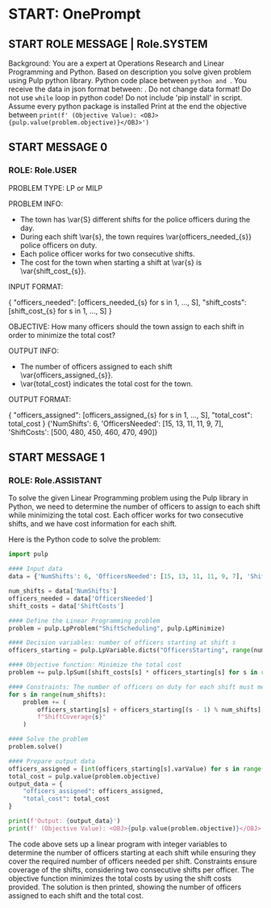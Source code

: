 # START: OnePrompt 
## START ROLE MESSAGE | Role.SYSTEM 
Background: You are a expert at Operations Research and Linear Programming and Python. Based on description you solve given problem using Pulp python library. Python code place between ```python and ```. You receive the data in json format between: <DATA></DATA>. Do not change data format! Do not use `while` loop in python code! Do not include 'pip install' in script. Assume every python package is installed Print at the end the objective between <OBJ></OBJ> `print(f' (Objective Value): <OBJ>{pulp.value(problem.objective)}</OBJ>')`  
## START MESSAGE 0 
### ROLE: Role.USER
<DESCRIPTION>
PROBLEM TYPE: LP or MILP

PROBLEM INFO:

- The town has \var{S} different shifts for the police officers during the day.
- During each shift \var{s}, the town requires \var{officers_needed_{s}} police officers on duty.
- Each police officer works for two consecutive shifts.
- The cost for the town when starting a shift at \var{s} is \var{shift_cost_{s}}.

INPUT FORMAT: 

{
    "officers_needed": [officers_needed_{s} for s in 1, ..., S],
    "shift_costs": [shift_cost_{s} for s in 1, ..., S]
}

OBJECTIVE: How many officers should the town assign to each shift in order to minimize the total cost?

OUTPUT INFO:

- The number of officers assigned to each shift \var{officers_assigned_{s}}.
- \var{total_cost} indicates the total cost for the town.

OUTPUT FORMAT:

{
    "officers_assigned": [officers_assigned_{s} for s in 1, ..., S],
    "total_cost": total_cost
}
</DESCRIPTION>
<DATA>
{'NumShifts': 6, 'OfficersNeeded': [15, 13, 11, 11, 9, 7], 'ShiftCosts': [500, 480, 450, 460, 470, 490]}</DATA>


## START MESSAGE 1 
### ROLE: Role.ASSISTANT
To solve the given Linear Programming problem using the Pulp library in Python, we need to determine the number of officers to assign to each shift while minimizing the total cost. Each officer works for two consecutive shifts, and we have cost information for each shift.

Here is the Python code to solve the problem:

```python
import pulp

#### Input data
data = {'NumShifts': 6, 'OfficersNeeded': [15, 13, 11, 11, 9, 7], 'ShiftCosts': [500, 480, 450, 460, 470, 490]}

num_shifts = data['NumShifts']
officers_needed = data['OfficersNeeded']
shift_costs = data['ShiftCosts']

#### Define the Linear Programming problem
problem = pulp.LpProblem("ShiftScheduling", pulp.LpMinimize)

#### Decision variables: number of officers starting at shift s
officers_starting = pulp.LpVariable.dicts("OfficersStarting", range(num_shifts), lowBound=0, cat='Integer')

#### Objective function: Minimize the total cost
problem += pulp.lpSum([shift_costs[s] * officers_starting[s] for s in range(num_shifts)])

#### Constraints: The number of officers on duty for each shift must meet or exceed the required number
for s in range(num_shifts):
    problem += (
        officers_starting[s] + officers_starting[(s - 1) % num_shifts] >= officers_needed[s],
        f"ShiftCoverage{s}"
    )

#### Solve the problem
problem.solve()

#### Prepare output data
officers_assigned = [int(officers_starting[s].varValue) for s in range(num_shifts)]
total_cost = pulp.value(problem.objective)
output_data = {
    "officers_assigned": officers_assigned,
    "total_cost": total_cost
}

print(f'Output: {output_data}')
print(f' (Objective Value): <OBJ>{pulp.value(problem.objective)}</OBJ>')
```

The code above sets up a linear program with integer variables to determine the number of officers starting at each shift while ensuring they cover the required number of officers needed per shift. Constraints ensure coverage of the shifts, considering two consecutive shifts per officer. The objective function minimizes the total costs by using the shift costs provided. The solution is then printed, showing the number of officers assigned to each shift and the total cost.

